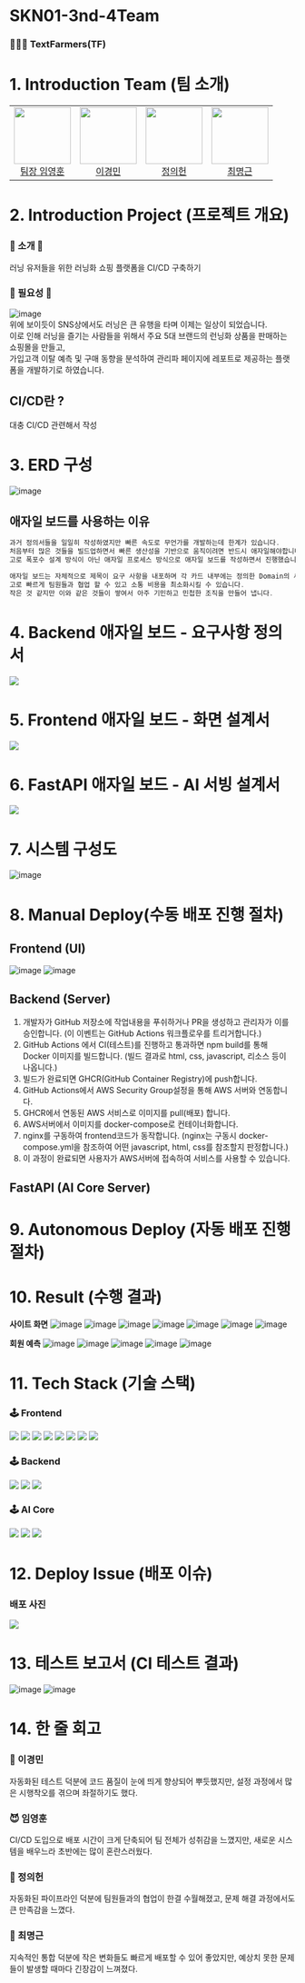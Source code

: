 # SKN01-3nd-4Team
### 🧑🏻‍🌾 TextFarmers(TF)

# 1. Introduction Team (팀 소개)
<table align="center">
  <tbody>
    <tr>
      <td align="center">
        <div>
          <img src="https://github.com/user-attachments/assets/7cbbcc77-39de-4dc6-be12-a2879ce15a0b"width="100px;"height="100px;" alt=""/>
          <a href="https://github.com/yhoon3002"><div align=center>팀장 임영훈</div></a>
        </div>
      </td>
      <td align="center">
        <div>
          <img src="https://github.com/user-attachments/assets/c7df2eb9-d897-4acc-87a9-3cdbca2863a6"width="100px;"height="100px;"" alt=""/>
          <a href="https://github.com/2kilometer"><div align=center>이경민</div></a>
        </div>
      </td>
      <td align="center">
        <div>
          <img src="https://github.com/user-attachments/assets/4d97616d-34b6-4495-aa18-dc1bb2733d4a"width="100px;"height="100px;" alt=""/>
          <a href="https://github.com/JUNGUIHEON"><div align=center>정의헌</div></a>
        </div>
      </td>
      <td align="center">
        <div>
          <img src="https://github.com/user-attachments/assets/c6970ea6-9c4d-4cc9-ba64-89db9bfe586f"width="100px;"height="100px;" alt=""/>
          <a href="https://github.com/RUVIST"><div align=center>최명근</div></a>
        </div>
      </td>
    </tr>
  </tbody>
</table>

# 2. Introduction Project (프로젝트 개요)
### 🧡 소개 🧡
러닝 유저들을 위한 러닝화 쇼핑 플랫폼을 CI/CD 구축하기 
### 💚 필요성 💚
 ![image](https://github.com/user-attachments/assets/437f0572-0be7-4849-a690-fa9a259a98a0)</br>
위에 보이듯이 SNS상에서도 러닝은 큰 유행을 타며 이제는 일상이 되었습니다.</br>
이로 인해 러닝을 즐기는 사람들을 위해서 주요 5대 브랜드의 런닝화 상품을 판매하는 쇼핑몰을 만들고,</br>
가입고객 이탈 예측 및 구매 동향을 분석하여 관리파 페이지에 레포트로 제공하는 플랫폼을 개발하기로 하였습니다.

## CI/CD란 ?
대충 CI/CD 관련해서 작성


# 3. ERD 구성
![image](https://github.com/user-attachments/assets/f5dafd4b-5ead-4b75-91c6-c00e7c5f16ec)

## 애자일 보드를 사용하는 이유
```c
과거 정의서들을 일일히 작성하였지만 빠른 속도로 무언가를 개발하는데 한계가 있습니다.
처음부터 많은 것들을 빌드업하면서 빠른 생산성을 기반으로 움직이려면 반드시 애자일해야합니다.
고로 폭포수 설계 방식이 아닌 애자일 프로세스 방식으로 애자일 보드를 작성하면서 진행했습니다.

애자일 보드는 자체적으로 제목이 요구 사항을 내포하며 각 카드 내부에는 정의한 Domain의 세부 사항이 기록됩니다.
고로 빠르게 팀원들과 협업 할 수 있고 소통 비용을 최소화시킬 수 있습니다.
작은 것 같지만 이와 같은 것들이 쌓여서 아주 기민하고 민첩한 조직을 만들어 냅니다.
```

# 4. Backend 애자일 보드 - 요구사항 정의서
<img src="https://github.com/user-attachments/assets/d749633c-5a18-423f-a709-4b1dadcef73b" />

<!-- ## 더미데이터 생성 방식
**계정 생성**</br>
![image](https://github.com/user-attachments/assets/4e395179-bae0-4643-954a-09270f696573)</br>
**로그인 기록 생성**</br>
![image](https://github.com/user-attachments/assets/37f684fe-03d5-411a-ad32-8b830eac1e34)</br>
**주문 생성**</br>
![image](https://github.com/user-attachments/assets/56cdf0c6-366c-4900-b937-9bb92c845f17)</br>
-->

# 5. Frontend 애자일 보드 - 화면 설계서
<img src="https://github.com/user-attachments/assets/13856381-cd4e-453e-a1f7-a66a8c0e8744" />

# 6. FastAPI 애자일 보드 - AI 서빙 설계서
<img src="https://github.com/user-attachments/assets/41b3c5e2-0784-46cb-8e09-cf494f34ce58" />

# 7. 시스템 구성도
![image](https://github.com/user-attachments/assets/612d28ce-3f5d-4816-85d3-2269029b16f1)

# 8. Manual Deploy(수동 배포 진행 절차)
## Frontend (UI)
![image](https://github.com/user-attachments/assets/e241a2e2-56c8-4e8f-933b-3890e2ec9959)
![image](https://github.com/user-attachments/assets/fa154f7c-a0dc-4049-b8b0-d7848aea9ada)
## Backend (Server)
1. 개발자가 GitHub 저장소에 작업내용을 푸쉬하거나 PR을 생성하고 관리자가 이를 승인합니다. (이 이벤트는 GitHub Actions 워크플로우를 트리거합니다.)
2. GitHub Actions 에서 CI(테스트)를 진행하고 통과하면 npm build를 통해 Docker 이미지를 빌드합니다. (빌드 결과로 html, css, javascript, 리소스 등이 나옵니다.)
3. 빌드가 완료되면 GHCR(GitHub Container Registry)에 push합니다.
4. GitHub Actions에서 AWS Security Group설정을 통해 AWS 서버와 연동합니다.
5. GHCR에서 연동된 AWS 서비스로 이미지를 pull(배포) 합니다.
6. AWS서버에서 이미지를 docker-compose로 컨테이너화합니다.
7. nginx를 구동하여 frontend코드가 동작합니다. (nginx는 구동시 docker-compose.yml을 참조하여 어떤 javascript, html, css를 참조할지 판정합니다.)
8. 이 과정이 완료되면 사용자가 AWS서버에 접속하여 서비스를 사용할 수 있습니다.
## FastAPI (AI Core Server)


# 9. Autonomous Deploy (자동 배포 진행 절차)

# 10. Result (수행 결과)

**사이트 화면**
![image](https://github.com/user-attachments/assets/83f21247-56f8-41d8-ab75-1197fa020d03)
![image](https://github.com/user-attachments/assets/cd8d817f-5fe2-41bc-9f3f-8c4112efba4e)
![image](https://github.com/user-attachments/assets/faa7942a-0d82-45de-b6b1-e9d6c6c4da35)
![image](https://github.com/user-attachments/assets/386da3c1-478d-427d-8e9e-d70c34898af7)
![image](https://github.com/user-attachments/assets/c64c8885-23ed-4093-be4e-f051b3586627)
![image](https://github.com/user-attachments/assets/8bbf74bc-3c9b-433f-9c71-0b6e63a3bb9b)
![image](https://github.com/user-attachments/assets/bd147f60-458f-4353-bb61-f780b8871ba2)


**회원 예측**
![image](https://github.com/user-attachments/assets/f3d259ef-a6d3-4558-9766-9a15fca97e97)
![image](https://github.com/user-attachments/assets/1913abfc-e505-41d2-872b-dee1fcaebde8)
![image](https://github.com/user-attachments/assets/f4970285-4242-4bfa-a107-2ec114ae76e2)
![image](https://github.com/user-attachments/assets/25ed50c0-76a3-4fb6-be93-c6e4dde1a708)
![image](https://github.com/user-attachments/assets/cf0a1767-2ab7-4d79-820e-06c80b0cf756)

# 11. Tech Stack (기술 스택)
<div align=left><h3>🕹️ Frontend</div>
<div align=left>
  <img src="https://img.shields.io/badge/Vue.js-4FC08D?style=for-the-badge&logo=Vue.js&logoColor=white">
  <img src="https://img.shields.io/badge/Vuetify-1867C0?style=for-the-badge&logo=Vuetify&logoColor=white">
  <img src="https://img.shields.io/badge/JavaScript-F7DF1E?style=for-the-badge&logo=JavaScript&logoColor=white">
  <img src="https://img.shields.io/badge/TypeScript-3178C6?style=for-the-badge&logo=TypeScript&logoColor=white">
  <img src="https://img.shields.io/badge/D3.js-F9A03C?style=for-the-badge&logo=D3.js&logoColor=white">
  <img src="https://img.shields.io/badge/Axios-5A29E4?style=for-the-badge&logo=Axios&logoColor=white">
  <img src="https://img.shields.io/badge/GitHub Actions-2088FF?style=for-the-badge&logo=GitHub Actions&logoColor=white">
  <img src="https://img.shields.io/badge/GitHub Runner-2088FF?style=for-the-badge&logo=GitHub Runner&logoColor=white">
</div>

<div align=left><h3>🕹️ Backend</div>
<div aling=left>
  <img src="https://img.shields.io/badge/Django-092E20?style=for-the-badge&logo=Django&logoColor=white">
  <img src="https://img.shields.io/badge/MySQL-4479A1?style=for-the-badge&logo=MySQL&logoColor=white">
  <img src="https://img.shields.io/badge/Docker-2496ED?style=for-the-badge&logo=Docker&logoColor=white">
</div>

<div align=left><h3>🕹️ AI Core</div>
<div align=left>
  <img src="https://img.shields.io/badge/FastAPI-009688?style=for-the-badge&logo=FastAPI&logoColor=white">
  <img src="https://img.shields.io/badge/TensorFlow-FF6F00?style=for-the-badge&logo=TensorFlow&logoColor=white">
  <img src="https://img.shields.io/badge/Python-3776AB?style=for-the-badge&logo=Python&logoColor=white">
</div>
                                                                                                       

# 12. Deploy Issue (배포 이슈)
### 배포 사진 
![](https://github.com/user-attachments/assets/dda442fd-cc91-4f2e-862c-0b8ed64aac10)

# 13. 테스트 보고서 (CI 테스트 결과)
![image](https://github.com/user-attachments/assets/b874ef26-677c-46f5-8006-6ec276544cb4)
![image](https://github.com/user-attachments/assets/d355c4d3-a31f-44db-8e23-fc29dfc1f8a0)

# 14. 한 줄 회고
### 🌊 이경민
자동화된 테스트 덕분에 코드 품질이 눈에 띄게 향상되어 뿌듯했지만, 설정 과정에서 많은 시행착오를 겪으며 좌절하기도 했다.
### 😈 임영훈
CI/CD 도입으로 배포 시간이 크게 단축되어 팀 전체가 성취감을 느꼈지만, 새로운 시스템을 배우느라 초반에는 많이 혼란스러웠다.
### 🌋 정의헌
자동화된 파이프라인 덕분에 팀원들과의 협업이 한결 수월해졌고, 문제 해결 과정에서도 큰 만족감을 느꼈다.
### 🌾 최명근
지속적인 통합 덕분에 작은 변화들도 빠르게 배포할 수 있어 좋았지만, 예상치 못한 문제들이 발생할 때마다 긴장감이 느껴졌다.
